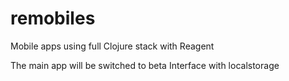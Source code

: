 # remobiles
Mobile apps using full Clojure stack with Reagent

The main app will be switched to beta
Interface with localstorage
